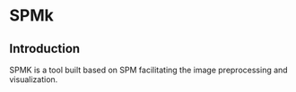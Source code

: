 # SPMk
## Introduction
SPMK is a tool built based on SPM facilitating the image preprocessing and visualization. 
